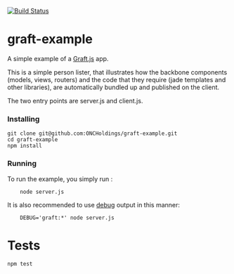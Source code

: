 [![Build Status](https://travis-ci.org/ONCHoldings/graft-example.png)](https://travis-ci.org/ONCHoldings/graft-example)

graft-example
=============

A simple example of a [Graft.js](https://github.com/ONCHoldings/graft.js) app.

This is a simple person lister, that illustrates how the backbone components (models, views, routers)
and the code that they require (jade templates and other libraries), are automatically bundled
up and published on the client.

The two entry points are server.js and client.js.

### Installing

    git clone git@github.com:ONCHoldings/graft-example.git
    cd graft-example
    npm install


### Running

To run the example, you simply run :

	    node server.js
 
It is also recommended to use [debug](https://github.com/visionmedia/debug) output in this manner:

	    DEBUG='graft:*' node server.js

# Tests

    npm test
